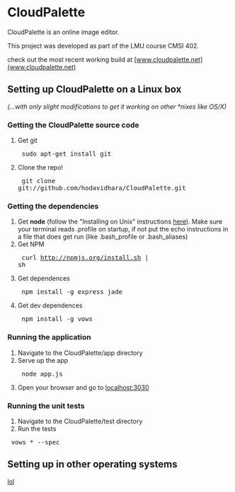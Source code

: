 # CloudPalette

CloudPalette is an online image editor.

This project was developed as part of the LMU course CMSI 402.

check out the most recent working build at [www.cloudpalette.net](www.cloudpalette.net)

## Setting up CloudPalette on a Linux box

_(...with only slight modifications to get it working on other *nixes like OS/X)_

### Getting the CloudPalette source code
1. Get git<pre>
    sudo apt-get install git</pre>
1. Clone the repo!<pre>
    git clone git://github.com/hodavidhara/CloudPalette.git</pre>

### Getting the dependencies
1. Get **node** (follow the "Installing on Unix" instructions [here](https://github.com/joyent/node/wiki/Installation)). Make sure your terminal reads .profile on startup, if not put the echo instructions in a file that does get run (like .bash_profile or .bash_aliases)
1. Get NPM<pre>
    curl http://npmjs.org/install.sh | sh</pre>
1. Get dependences<pre>
    npm install -g express jade </pre>
1. Get dev dependences<pre>
    npm install -g vows </pre>

### Running the application
1. Navigate to the CloudPalette/app directory
1. Serve up the app<pre>
node app.js</pre>
1. Open your browser and go to [localhost:3030](localhost:3030)

### Running the unit tests
1. Navigate to the CloudPalette/test directory
2. Run the tests
<pre> vows * --spec </pre>

## Setting up in other operating systems
[lol](http://www.virtualbox.org/)